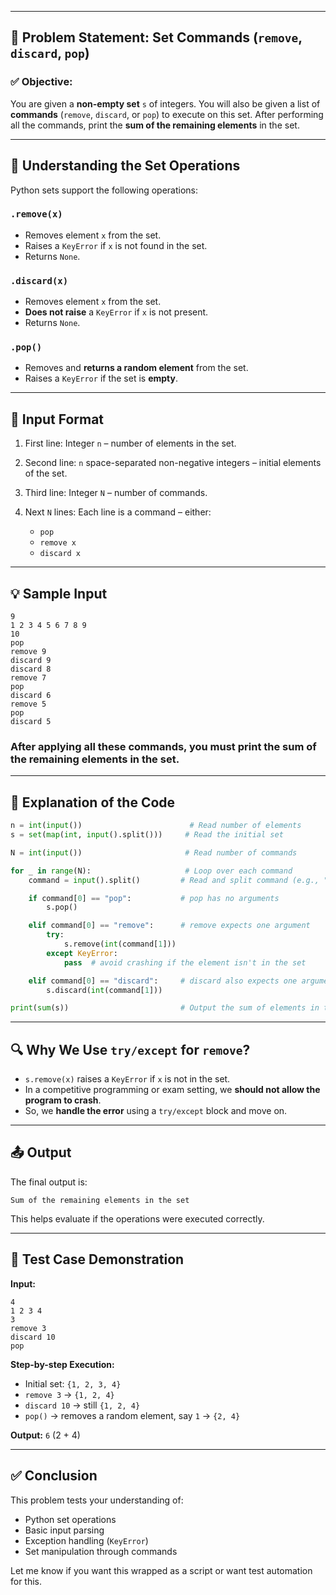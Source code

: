 
---

## 🔧 **Problem Statement: Set Commands (`remove`, `discard`, `pop`)**

### ✅ **Objective:**

You are given a **non-empty set** `s` of integers. You will also be given a list of **commands** (`remove`, `discard`, or `pop`) to execute on this set. After performing all the commands, print the **sum of the remaining elements** in the set.

---

## 📘 **Understanding the Set Operations**

Python sets support the following operations:

### `.remove(x)`

* Removes element `x` from the set.
* Raises a `KeyError` if `x` is not found in the set.
* Returns `None`.

### `.discard(x)`

* Removes element `x` from the set.
* **Does not raise** a `KeyError` if `x` is not present.
* Returns `None`.

### `.pop()`

* Removes and **returns a random element** from the set.
* Raises a `KeyError` if the set is **empty**.

---

## 📝 **Input Format**

1. First line: Integer `n` – number of elements in the set.
2. Second line: `n` space-separated non-negative integers – initial elements of the set.
3. Third line: Integer `N` – number of commands.
4. Next `N` lines: Each line is a command – either:

   * `pop`
   * `remove x`
   * `discard x`

---

## 💡 **Sample Input**

```
9
1 2 3 4 5 6 7 8 9
10
pop
remove 9
discard 9
discard 8
remove 7
pop
discard 6
remove 5
pop
discard 5
```

### After applying all these commands, you must **print the sum** of the remaining elements in the set.

---

## 🧠 **Explanation of the Code**

```python
n = int(input())                        # Read number of elements
s = set(map(int, input().split()))     # Read the initial set

N = int(input())                       # Read number of commands

for _ in range(N):                     # Loop over each command
    command = input().split()         # Read and split command (e.g., "remove 5" → ['remove', '5'])

    if command[0] == "pop":           # pop has no arguments
        s.pop()

    elif command[0] == "remove":      # remove expects one argument
        try:
            s.remove(int(command[1]))
        except KeyError:
            pass  # avoid crashing if the element isn't in the set

    elif command[0] == "discard":     # discard also expects one argument
        s.discard(int(command[1]))

print(sum(s))                         # Output the sum of elements in the final set
```

---

## 🔍 **Why We Use `try/except` for `remove`?**

* `s.remove(x)` raises a `KeyError` if `x` is not in the set.
* In a competitive programming or exam setting, we **should not allow the program to crash**.
* So, we **handle the error** using a `try/except` block and move on.

---

## 📤 **Output**

The final output is:

```
Sum of the remaining elements in the set
```

This helps evaluate if the operations were executed correctly.

---

## 🧪 **Test Case Demonstration**

**Input:**

```
4
1 2 3 4
3
remove 3
discard 10
pop
```

**Step-by-step Execution:**

* Initial set: `{1, 2, 3, 4}`
* `remove 3` → `{1, 2, 4}`
* `discard 10` → still `{1, 2, 4}`
* `pop()` → removes a random element, say `1` → `{2, 4}`

**Output:** `6` (2 + 4)

---

## ✅ **Conclusion**

This problem tests your understanding of:

* Python set operations
* Basic input parsing
* Exception handling (`KeyError`)
* Set manipulation through commands

Let me know if you want this wrapped as a script or want test automation for this.

